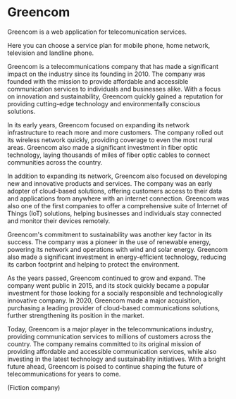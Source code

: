 
# Greencom
Greencom is a web application for telecomunication services.

Here you can choose a service plan for mobile phone, home network, television and landline phone.

Greencom is a telecommunications company that has made a significant impact on the industry since its founding in 2010. The company was founded with the mission to provide affordable and accessible communication services to individuals and businesses alike. With a focus on innovation and sustainability, Greencom quickly gained a reputation for providing cutting-edge technology and environmentally conscious solutions.

In its early years, Greencom focused on expanding its network infrastructure to reach more and more customers. The company rolled out its wireless network quickly, providing coverage to even the most rural areas. Greencom also made a significant investment in fiber optic technology, laying thousands of miles of fiber optic cables to connect communities across the country.

In addition to expanding its network, Greencom also focused on developing new and innovative products and services. The company was an early adopter of cloud-based solutions, offering customers access to their data and applications from anywhere with an internet connection. Greencom was also one of the first companies to offer a comprehensive suite of Internet of Things (IoT) solutions, helping businesses and individuals stay connected and monitor their devices remotely.

Greencom's commitment to sustainability was another key factor in its success. The company was a pioneer in the use of renewable energy, powering its network and operations with wind and solar energy. Greencom also made a significant investment in energy-efficient technology, reducing its carbon footprint and helping to protect the environment.

As the years passed, Greencom continued to grow and expand. The company went public in 2015, and its stock quickly became a popular investment for those looking for a socially responsible and technologically innovative company. In 2020, Greencom made a major acquisition, purchasing a leading provider of cloud-based communications solutions, further strengthening its position in the market.

Today, Greencom is a major player in the telecommunications industry, providing communication services to millions of customers across the country. The company remains committed to its original mission of providing affordable and accessible communication services, while also investing in the latest technology and sustainability initiatives. With a bright future ahead, Greencom is poised to continue shaping the future of telecommunications for years to come.

(Fiction company)
